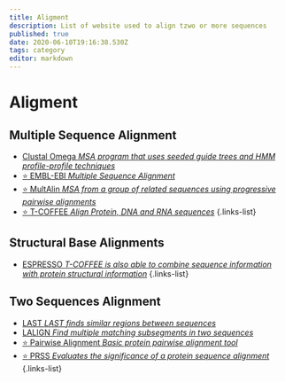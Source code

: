 ```yaml
---
title: Aligment
description: List of website used to align tzwo or more sequences
published: true
date: 2020-06-10T19:16:38.530Z
tags: category
editor: markdown
---
```


# Aligment

## Multiple Sequence Alignment

- [Clustal Omega *MSA program that uses seeded guide trees and HMM profile-profile techniques*](https://vdclab-wiki.herokuapp.com/en/alignment/multiple-alignment/EMBL-EBI-MSA-ClustalOmega)
- [:star: EMBL-EBI *Multiple Sequence Alignment*](https://vdclab-wiki.herokuapp.com/en/alignment/multiple-alignment/EMBL-EBI-MSA)
- [:star: MultAlin *MSA from a group of related sequences using progressive pairwise alignments*](https://vdclab-wiki.herokuapp.com/en/alignment/multiple-alignment/MultAlin)
- [:star: T-COFFEE *Align Protein, DNA and RNA sequences*](https://vdclab-wiki.herokuapp.com/en/alignment/multiple-alignment/T-COFFEE)
{.links-list}


## Structural Base Alignments

- [ESPRESSO *T-COFFEE is also able to combine sequence information with protein structural information*](https://vdclab-wiki.herokuapp.com/en/alignment/multiple-alignment/T-COFFEE)
{.links-list}

## Two Sequences Alignment

- [LAST *LAST finds similar regions between sequences*](https://vdclab-wiki.herokuapp.com/en/alignment/two-sequences-alignment/LAST)
- [LALIGN *Find multiple matching subsegments in two sequences*](https://vdclab-wiki.herokuapp.com/en/alignment/two-sequences-alignment/LALIGN)
- [:star: Pairwise Alignment *Basic protein pairwise alignment tool*](https://vdclab-wiki.herokuapp.com/en/alignment/two-sequences-alignment/Pairwise-Alignment)
- [:star: PRSS *Evaluates the significance of a protein sequence alignment*](https://vdclab-wiki.herokuapp.com/en/alignment/two-sequences-alignment/PRSS)
{.links-list}